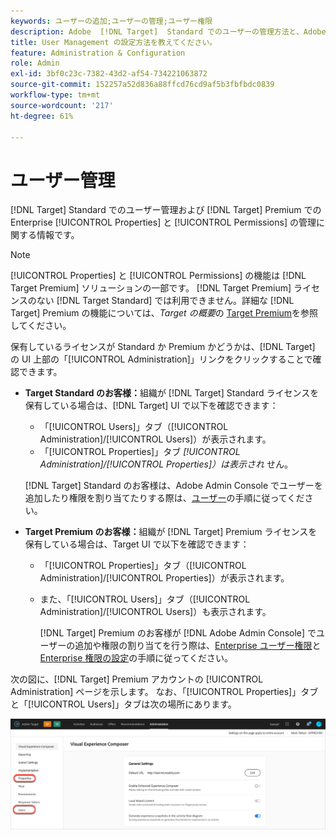 ```yaml
---
keywords: ユーザーの追加;ユーザーの管理;ユーザー権限
description: Adobe  [!DNL Target]  Standard でのユーザーの管理方法と、Adobe  [!DNL Target]  Premium でのエンタープライズプロパティおよび権限の管理方法について説明します。
title: User Management の設定方法を教えてください。
feature: Administration & Configuration
role: Admin
exl-id: 3bf0c23c-7382-43d2-af54-734221063872
source-git-commit: 152257a52d836a88ffcd76cd9af5b3fbfbdc0839
workflow-type: tm+mt
source-wordcount: '217'
ht-degree: 61%

---
```


# ユーザー管理

[!DNL Target] Standard でのユーザー管理および [!DNL Target] Premium での Enterprise [!UICONTROL Properties] と [!UICONTROL Permissions] の管理に関する情報です。

>[!NOTE]
>
>[!UICONTROL Properties] と [!UICONTROL Permissions] の機能は [!DNL Target Premium] ソリューションの一部です。 [!DNL Target Premium] ライセンスのない [!DNL Target Standard] では利用できません。詳細な [!DNL Target] Premium の機能については、*Target の概要*&#x200B;の [Target Premium](/help/main/c-intro/intro.md#premium)を参照してください。

保有しているライセンスが Standard か Premium かどうかは、[!DNL Target] の UI 上部の「[!UICONTROL Administration]」リンクをクリックすることで確認できます。

* **Target Standard のお客様：**&#x200B;組織が [!DNL Target] Standard ライセンスを保有している場合は、[!DNL Target] UI で以下を確認できます：

   * 「[!UICONTROL Users]」タブ（[!UICONTROL Administration]/[!UICONTROL Users]）が表示されます。
   * 「[!UICONTROL Properties]」タブ *[!UICONTROL Administration]/[!UICONTROL Properties]）は表示され* せん。

  [!DNL Target] Standard のお客様は、Adobe Admin Console でユーザーを追加したり権限を割り当てたりする際は、[ユーザー](/help/main/administrating-target/c-user-management/c-user-management/user-management.md)の手順に従ってください。

* **Target Premium のお客様：**&#x200B;組織が [!DNL Target] Premium ライセンスを保有している場合は、Target UI で以下を確認できます：

   * 「[!UICONTROL Properties]」タブ（[!UICONTROL Administration]/[!UICONTROL Properties]）が表示されます。
   * また、「[!UICONTROL Users]」タブ（[!UICONTROL Administration]/[!UICONTROL Users]）も表示されます。

     [!DNL Target] Premium のお客様が [!DNL Adobe Admin Console] でユーザーの追加や権限の割り当てを行う際は、[Enterprise ユーザー権限](/help/main/administrating-target/c-user-management/property-channel/property-channel.md#concept_E396B16FA2024ADBA27BC056138F9838)と[Enterprise 権限の設定](/help/main/administrating-target/c-user-management/property-channel/properties-overview.md#concept_22F2855DBF0D4754B9460F5D68749C71)の手順に従ってください。

次の図に、[!DNL Target] Premium アカウントの [!UICONTROL Administration] ページを示します。 なお、「[!UICONTROL Properties]」タブと「[!UICONTROL Users]」タブは次の場所にあります。

![「管理」タブ](/help/main/administrating-target/assets/premium.png)
